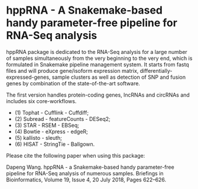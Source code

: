 # hppRNA - A Snakemake-based handy parameter-free pipeline for RNA-Seq analysis

hppRNA package is dedicated to the RNA-Seq analysis for a large number of samples simultaneously from the very beginning to the very end, which is formulated in Snakemake pipeline management system. It starts from fastq files and will produce gene/isoform expression matrix, differentially-expressed-genes, sample clusters as well as detection of SNP and fusion genes by combination of the state-of-the-art software.

The first version handles protein-coding genes, lncRNAs and circRNAs and includes six core-workflows.

* (1) Tophat - Cufflink - Cuffdiff; 
* (2) Subread - featureCounts - DESeq2; 
* (3) STAR - RSEM - EBSeq; 
* (4) Bowtie - eXpress - edgeR; 
* (5) kallisto - sleuth; 
* (6) HISAT - StringTie - Ballgown.

Please cite the following paper when using this package:

Dapeng Wang. hppRNA - a Snakemake-based handy parameter-free pipeline for RNA-Seq analysis of numerous samples. Briefings in Bioinformatics, Volume 19, Issue 4, 20 July 2018, Pages 622–626.



